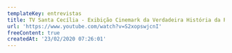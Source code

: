 ```yaml
---
templateKey: entrevistas
title: TV Santa Cecília - Exibição Cinemark da Verdadeira História da Rota
url: 'https://www.youtube.com/watch?v=S2xopswjcnI'
freeContent: true
createdAt: '23/02/2020 07:26:01'
---
```


